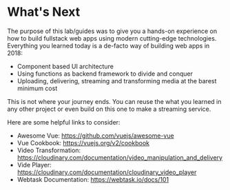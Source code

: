 # What's Next

The purpose of this lab/guides was to give you a hands-on experience on how to build fullstack web apps using modern cutting-edge technologies. Everything you learned today is a de-facto way of building web apps in 2018:

- Component based UI architecture
- Using functions as backend framework to divide and conquer
- Uploading, delivering, streaming and transforming media at the barest minimum cost

This is not where your journey ends. You can reuse the what you learned in any other project or even build on this one to make a streaming service.

Here are some helpful links to consider:

- Awesome Vue: https://github.com/vuejs/awesome-vue
- Vue Cookbook: https://vuejs.org/v2/cookbook
- Video Transformation: https://cloudinary.com/documentation/video_manipulation_and_delivery
- Vide Player: https://cloudinary.com/documentation/cloudinary_video_player
- Webtask Documentation: https://webtask.io/docs/101
